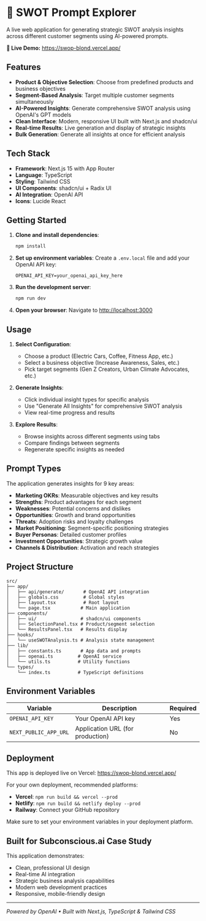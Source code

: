 # 🧪 SWOT Prompt Explorer

A live web application for generating strategic SWOT analysis insights across different customer segments using AI-powered prompts.

**🔗 Live Demo:** https://swop-blond.vercel.app/

## Features

- **Product & Objective Selection**: Choose from predefined products and business objectives
- **Segment-Based Analysis**: Target multiple customer segments simultaneously
- **AI-Powered Insights**: Generate comprehensive SWOT analysis using OpenAI's GPT models
- **Clean Interface**: Modern, responsive UI built with Next.js and shadcn/ui
- **Real-time Results**: Live generation and display of strategic insights
- **Bulk Generation**: Generate all insights at once for efficient analysis

## Tech Stack

- **Framework**: Next.js 15 with App Router
- **Language**: TypeScript
- **Styling**: Tailwind CSS
- **UI Components**: shadcn/ui + Radix UI
- **AI Integration**: OpenAI API
- **Icons**: Lucide React

## Getting Started

1. **Clone and install dependencies**:

   ```bash
   npm install
   ```

2. **Set up environment variables**:
   Create a `.env.local` file and add your OpenAI API key:

   ```
   OPENAI_API_KEY=your_openai_api_key_here
   ```

3. **Run the development server**:

   ```bash
   npm run dev
   ```

4. **Open your browser**:
   Navigate to [http://localhost:3000](http://localhost:3000)

## Usage

1. **Select Configuration**:

   - Choose a product (Electric Cars, Coffee, Fitness App, etc.)
   - Select a business objective (Increase Awareness, Sales, etc.)
   - Pick target segments (Gen Z Creators, Urban Climate Advocates, etc.)

2. **Generate Insights**:

   - Click individual insight types for specific analysis
   - Use "Generate All Insights" for comprehensive SWOT analysis
   - View real-time progress and results

3. **Explore Results**:
   - Browse insights across different segments using tabs
   - Compare findings between segments
   - Regenerate specific insights as needed

## Prompt Types

The application generates insights for 9 key areas:

- **Marketing OKRs**: Measurable objectives and key results
- **Strengths**: Product advantages for each segment
- **Weaknesses**: Potential concerns and dislikes
- **Opportunities**: Growth and brand opportunities
- **Threats**: Adoption risks and loyalty challenges
- **Market Positioning**: Segment-specific positioning strategies
- **Buyer Personas**: Detailed customer profiles
- **Investment Opportunities**: Strategic growth value
- **Channels & Distribution**: Activation and reach strategies

## Project Structure

```
src/
├── app/
│   ├── api/generate/       # OpenAI API integration
│   ├── globals.css         # Global styles
│   ├── layout.tsx          # Root layout
│   └── page.tsx           # Main application
├── components/
│   ├── ui/                # shadcn/ui components
│   ├── SelectionPanel.tsx # Product/segment selection
│   └── ResultsPanel.tsx   # Results display
├── hooks/
│   └── useSWOTAnalysis.ts # Analysis state management
├── lib/
│   ├── constants.ts       # App data and prompts
│   ├── openai.ts         # OpenAI service
│   └── utils.ts          # Utility functions
└── types/
    └── index.ts          # TypeScript definitions
```

## Environment Variables

| Variable              | Description                      | Required |
| --------------------- | -------------------------------- | -------- |
| `OPENAI_API_KEY`      | Your OpenAI API key              | Yes      |
| `NEXT_PUBLIC_APP_URL` | Application URL (for production) | No       |

## Deployment

This app is deployed live on Vercel: https://swop-blond.vercel.app/

For your own deployment, recommended platforms:

- **Vercel**: `npm run build && vercel --prod`
- **Netlify**: `npm run build && netlify deploy --prod`
- **Railway**: Connect your GitHub repository

Make sure to set your environment variables in your deployment platform.

## Built for Subconscious.ai Case Study

This application demonstrates:

- Clean, professional UI design
- Real-time AI integration
- Strategic business analysis capabilities
- Modern web development practices
- Responsive, mobile-friendly design

---

_Powered by OpenAI • Built with Next.js, TypeScript & Tailwind CSS_
